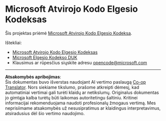 <!--
CO_OP_TRANSLATOR_METADATA:
{
  "original_hash": "c06b12caf3c901eb3156e3dd5b0aea56",
  "translation_date": "2025-08-28T18:57:32+00:00",
  "source_file": "CODE_OF_CONDUCT.md",
  "language_code": "lt"
}
-->
# Microsoft Atvirojo Kodo Elgesio Kodeksas

Šis projektas priėmė [Microsoft Atvirojo Kodo Elgesio Kodeksą](https://opensource.microsoft.com/codeofconduct/).

Ištekliai:

- [Microsoft Atvirojo Kodo Elgesio Kodeksas](https://opensource.microsoft.com/codeofconduct/)
- [Microsoft Elgesio Kodekso DUK](https://opensource.microsoft.com/codeofconduct/faq/)
- Klausimus ar rūpesčius siųskite adresu [opencode@microsoft.com](mailto:opencode@microsoft.com)

---

**Atsakomybės apribojimas**:  
Šis dokumentas buvo išverstas naudojant AI vertimo paslaugą [Co-op Translator](https://github.com/Azure/co-op-translator). Nors siekiame tikslumo, prašome atkreipti dėmesį, kad automatiniai vertimai gali turėti klaidų ar netikslumų. Originalus dokumentas jo gimtąja kalba turėtų būti laikomas autoritetingu šaltiniu. Kritinei informacijai rekomenduojama naudoti profesionalų žmogaus vertimą. Mes neprisiimame atsakomybės už nesusipratimus ar klaidingus interpretavimus, atsiradusius dėl šio vertimo naudojimo.